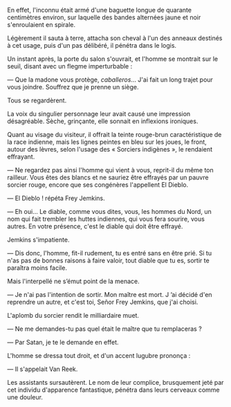 En effet, l'inconnu était armé d'une baguette longue de quarante centimètres environ, sur laquelle des bandes alternées jaune et noir s'enroulaient en
spirale.

Légèrement il sauta à terre, attacha son cheval à l'un des anneaux destinés
à cet usage, puis d'un pas délibéré, il pénétra dans le logis.

Un instant après, la porte du salon s'ouvrait, et l'homme se montrait sur
le seuil, disant avec un flegme imperturbable :

— Que la madone vous protège, _caballeros_... J'ai fait un long trajet pour vous joindre. Souffrez que je prenne un siège.

Tous se regardèrent.

La voix du singulier personnage leur avait causé une impression désagréable. Sèche, grinçante, elle sonnait en inflexions ironiques.

Quant au visage du visiteur, il offrait la teinte rouge-brun caractéristique
de la race indienne, mais les lignes peintes en bleu sur les joues, le front,
autour des lèvres, selon l'usage des « Sorciers indigènes », le rendaient
effrayant.

— Ne regardez pas ainsi l'homme qui vient à vous, reprit-il du même ton railleur. Vous êtes des blancs et ne sauriez être effrayés par un pauvre
sorcier rouge, encore que ses congénères l'appellent El Dieblo.

— El Dieblo ! répéta Frey Jemkins.

— Eh oui... Le diable, comme vous dites, vous, les hommes du Nord, un nom qui fait trembler les huttes indiennes, qui vous fera sourire, vous autres. En votre présence, c'est le diable qui doit être effrayé.

Jemkins s'impatiente.

— Dis donc, l'homme, fit-il rudement, tu es entré sans en être prié. Si tu n'as pas de bonnes raisons à faire valoir, tout diable que tu es, sortir
te paraîtra moins facile.

Mais l'interpellé ne s’émut point de la menace.

— Je n'ai pas l'intention de sortir. Mon maître est mort. J ’ai décidé d'en
reprendre un autre, et c'est toi, Señor Frey Jemkins, que j'ai choisi.

L'aplomb du sorcier rendit le milliardaire muet.

— Ne me demandes-tu pas quel était le maître que tu remplaceras ?

— Par Satan, je te le demande en effet.

L'homme se dressa tout droit, et d'un accent lugubre prononça :

— Il s'appelait Van Reek.

Les assistants sursautèrent. Le nom de leur complice, brusquement jeté par cet individu d'apparence fantastique, pénétra dans leurs cerveaux comme une douleur.
